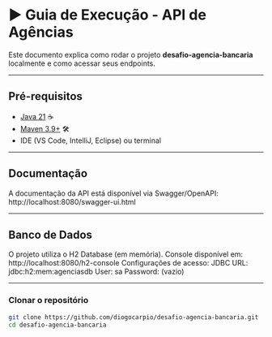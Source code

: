 # ▶️ Guia de Execução - API de Agências

Este documento explica como rodar o projeto **desafio-agencia-bancaria** localmente e como acessar seus endpoints.

---

## Pré-requisitos
- [Java 21](https://adoptium.net/) ☕
- [Maven 3.9+](https://maven.apache.org/) 🛠️
- IDE (VS Code, IntelliJ, Eclipse) ou terminal

---

## Documentação
A documentação da API está disponível via Swagger/OpenAPI:
http://localhost:8080/swagger-ui.html

---

## Banco de Dados
O projeto utiliza o H2 Database (em memória).
Console disponível em: http://localhost:8080/h2-console
Configurações de acesso:
JDBC URL: jdbc:h2:mem:agenciasdb
User: sa
Password: (vazio)

---
### Clonar o repositório

```bash
git clone https://github.com/diogocarpio/desafio-agencia-bancaria.git
cd desafio-agencia-bancaria